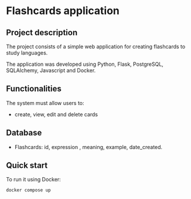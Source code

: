 # Flashcards application

## Project description

The project consists of a simple web application for creating flashcards to study languages.

The application was developed using Python, Flask, PostgreSQL, SQLAlchemy, Javascript and Docker.

## Functionalities

The system must allow users to:

- create, view, edit and delete cards


## Database

- Flashcards: id,    expression , meaning,    example,    date_created.

## Quick start

To run it using Docker:
```
docker compose up
```
